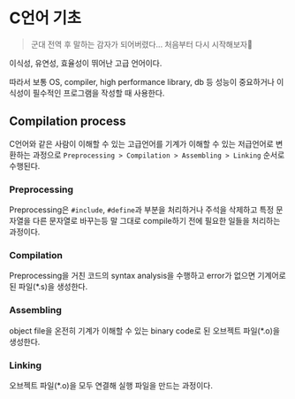 # C언어 기초

> 군대 전역 후 말하는 감자가 되어버렸다... 처음부터 다시 시작해보자🥲

이식성, 유연성, 효율성이 뛰어난 고급 언어이다.

따라서 보통 OS, compiler, high performance library, db 등 성능이 중요하거나 이식성이 필수적인 프로그램을 작성할 때 사용한다.

## Compilation process

C언어와 같은 사람이 이해할 수 있는 고급언어를 기계가 이해할 수 있는 저급언어로 변환하는 과정으로 `Preprocessing > Compilation > Assembling > Linking` 순서로 수행된다.

### Preprocessing

Preprocessing은 `#include`, `#define`과 부분을 처리하거나 주석을 삭제하고 특정 문자열을 다른 문자열로 바꾸는등 말 그대로 compile하기 전에 필요한 일들을 처리하는 과정이다.

### Compilation

Preprocessing을 거친 코드의 syntax analysis을 수행하고 error가 없으면 기계어로된 파일(*.s)을 생성한다.

### Assembling

object file을 온전히 기계가 이해할 수 있는 binary code로 된 오브젝트 파일(*.o)을 생성한다.

### Linking

오브젝트 파일(*.o)을 모두 연결해 실행 파일을 만드는 과정이다.

